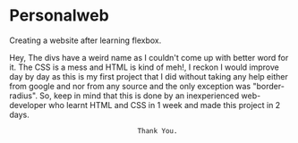 # Personalweb
Creating a website after learning flexbox.

Hey,
    The divs have a weird name as I couldn't come up with better word for it. The CSS is a mess and HTML is kind of meh!, I reckon I would improve day by day as this is my first project that I did without taking any help either from google and nor from any source and the only exception was "border-radius". So, keep in mind that this is done by an inexperienced web-developer who learnt HTML and CSS in 1 week and made this project in 2 days. 

                                    Thank You.